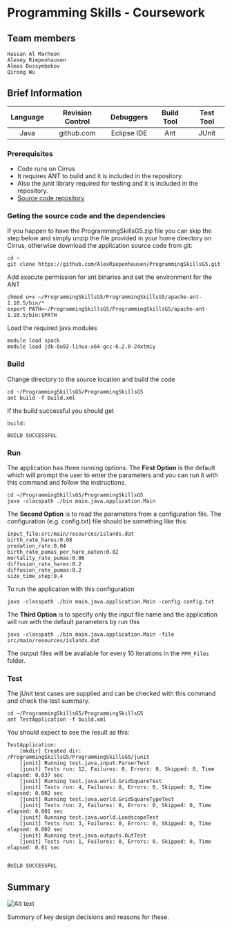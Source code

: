 # Programming Skills - Coursework

## Team members
```
Hassan Al Marhoon
Alexey Riepenhausen
Almas Dossymbekov
Qirong Wu
```
## Brief Information

| Language  | Revision Control  | Debuggers  | Build Tool  | Test Tool  |
|:--:|:--:|:--:|:--:|:---:|
| Java  | github.com  | Eclipse IDE  | Ant  | JUnit  |

### Prerequisites

* Code runs on Cirrus
* It requires ANT to build and it is included in the repository.
* Also the junit library required for testing and it is included in the repository.
* [Source code repository](https://github.com/AlexRiepenhausen/ProgrammingSkillsG5) 

### Geting the source code and the dependencies
If you happen to have the ProgrammingSkillsG5.zip file you can skip the step below
and simply unzip the file provided in your home directory on Cirrus,
otherwise download the application source code from git:
```
cd ~
git clone https://github.com/AlexRiepenhausen/ProgrammingSkillsG5.git

```
Add execute permission for ant binaries and set the environment for the ANT 
```
chmod u+x ~/ProgrammingSkillsG5/ProgrammingSkillsG5/apache-ant-1.10.5/bin/*
export PATH=~/ProgrammingSkillsG5/ProgrammingSkillsG5/apache-ant-1.10.5/bin:$PATH 
```
Load the required java modules
```
module load spack
module load jdk-8u92-linux-x64-gcc-6.2.0-24xtmiy
```
### Build

Change directory to the source location and build the code

```
cd ~/ProgrammingSkillsG5/ProgrammingSkillsG5
ant build -f build.xml

```
If the build successful you should get 
```
build:

BUILD SUCCESSFUL
```
### Run

The application has three running options. 
The **First Option** is the default which will prompt the user to enter the parameters and you can run it with this command and follow the instructions.

```
cd ~/ProgrammingSkillsG5/ProgrammingSkillsG5
java -classpath ./bin main.java.application.Main
```
The **Second Option** is to read the parameters from a configuration file. The configuration (e.g. config.txt) file should be something like this:
```
input_file:src/main/resources/islands.dat
birth_rate_hares:0.08
predation_rate:0.04
birth_rate_pumas_per_hare_eaten:0.02
mortality_rate_pumas:0.06
diffusion_rate_hares:0.2
diffusion_rate_pumas:0.2
size_time_step:0.4
```
To run the application with this configuration
```
java -classpath ./bin main.java.application.Main -config config.txt
```
The **Third Option** is to specify only the input file name and the application will run with the default parameters by run this
```
java -classpath ./bin main.java.application.Main -file src/main/resources/islands.dat
```
The output files will be available for every 10 iterations in the `PPM_Files` folder.
### Test

The jUnit test cases are supplied and can be checked with this command and check the test summary.
```
cd ~/ProgrammingSkillsG5/ProgrammingSkillsG5
ant TestApplication -f build.xml
```
You should expect to see the result as this:
```
TestApplication:
    [mkdir] Created dir: /ProgrammingSkillsG5/ProgrammingSkillsG5/junit
    [junit] Running test.java.input.ParserTest
    [junit] Tests run: 12, Failures: 0, Errors: 0, Skipped: 0, Time elapsed: 0.037 sec
    [junit] Running test.java.world.GridSquareTest
    [junit] Tests run: 4, Failures: 0, Errors: 0, Skipped: 0, Time elapsed: 0.002 sec
    [junit] Running test.java.world.GridSquareTypeTest
    [junit] Tests run: 2, Failures: 0, Errors: 0, Skipped: 0, Time elapsed: 0.001 sec
    [junit] Running test.java.world.LandscapeTest
    [junit] Tests run: 3, Failures: 0, Errors: 0, Skipped: 0, Time elapsed: 0.002 sec
    [junit] Running test.java.outputs.OutTest
    [junit] Tests run: 1, Failures: 0, Errors: 0, Skipped: 0, Time elapsed: 0.01 sec


BUILD SUCCESSFUL
```

## Summary
![Alt text](C:\Users\wuqir\OneDrive\Desktopimg.png?raw=true "ProgrammingSkillsG5_UML")

Summary of key design decisions and reasons for these. 
